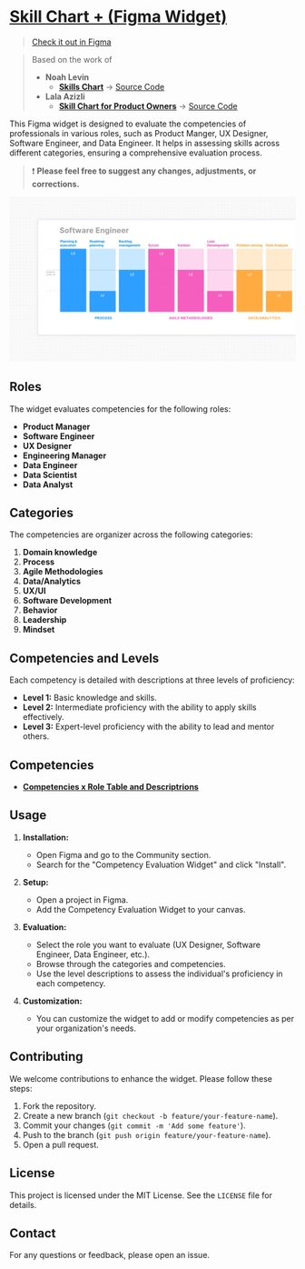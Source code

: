 # [Skill Chart + (Figma Widget)](https://www.figma.com/community/widget/1397734800137676007/skills-chart-milti-role)

> [Check it out in Figma](https://www.figma.com/community/widget/1397734800137676007/skills-chart-milti-role)

> Based on the work of 
> - **Noah Levin**
>     -  [**Skills Chart**](https://www.figma.com/community/widget/1207836110040407856/skills-chart) -> [Source Code](https://github.com/nlevin/figmadesign/tree/main/SkillChart)
> - **Lala Azizli**
>    - [**Skill Chart for Product Owners**](https://www.figma.com/community/widget/1237852363698644601/skill-chart-for-product-owners) -> [Source Code](https://github.com/lazizli/POlevels)

This Figma widget is designed to evaluate the competencies of professionals in various roles, such as Product Manger, UX Designer, Software Engineer, and Data Engineer. It helps in assessing skills across different categories, ensuring a comprehensive evaluation process.

> ❗️ **Please feel free to suggest any changes, adjustments, or corrections.**

![Widget Preview](./images/CoverArt.png)

## Roles

The widget evaluates competencies for the following roles:

- **Product Manager**
- **Software Engineer**
- **UX Designer**
- **Engineering Manager**
- **Data Engineer**
- **Data Scientist**
- **Data Analyst**

## Categories

The competencies are organizer across the following categories:

1. **Domain knowledge**
2. **Process**
3. **Agile Methodologies**
4. **Data/Analytics**
5. **UX/UI**
6. **Software Development**
7. **Behavior**
8. **Leadership**
9. **Mindset**


## Competencies and Levels

Each competency is detailed with descriptions at three levels of proficiency:

- **Level 1:** Basic knowledge and skills.
- **Level 2:** Intermediate proficiency with the ability to apply skills effectively.
- **Level 3:** Expert-level proficiency with the ability to lead and mentor others.

## Competencies

- **[Competencies x Role Table and Descriptrions](./docs/skill-descriptions.md)**


## Usage

1. **Installation:**
   - Open Figma and go to the Community section.
   - Search for the "Competency Evaluation Widget" and click "Install".

2. **Setup:**
   - Open a project in Figma.
   - Add the Competency Evaluation Widget to your canvas.

3. **Evaluation:**
   - Select the role you want to evaluate (UX Designer, Software Engineer, Data Engineer, etc.).
   - Browse through the categories and competencies.
   - Use the level descriptions to assess the individual's proficiency in each competency.

4. **Customization:**
   - You can customize the widget to add or modify competencies as per your organization's needs.

## Contributing

We welcome contributions to enhance the widget. Please follow these steps:

1. Fork the repository.
2. Create a new branch (`git checkout -b feature/your-feature-name`).
3. Commit your changes (`git commit -m 'Add some feature'`).
4. Push to the branch (`git push origin feature/your-feature-name`).
5. Open a pull request.

## License

This project is licensed under the MIT License. See the `LICENSE` file for details.

## Contact

For any questions or feedback, please open an issue.

